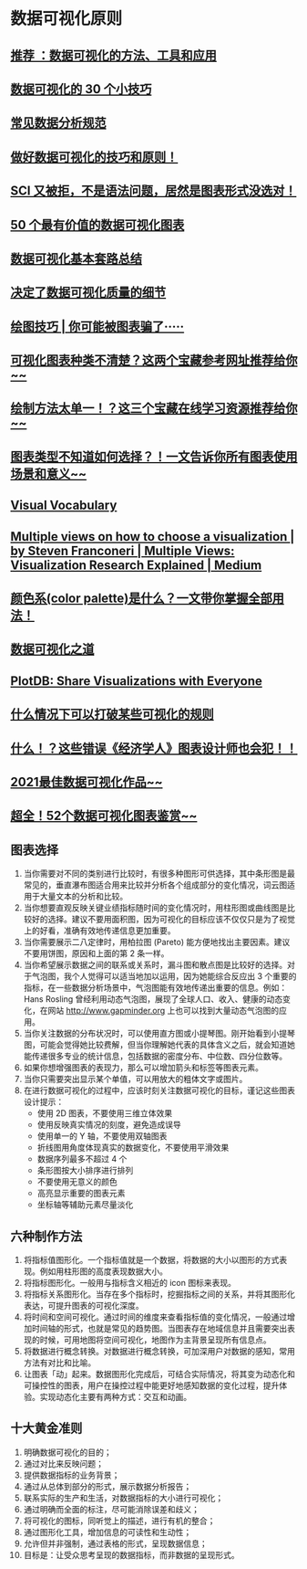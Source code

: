 # 数据可视化原则

## [推荐 ：数据可视化的方法、工具和应用](https://mp.weixin.qq.com/s?__biz=MjM5MjAxMDM4MA==&mid=2651889920&idx=2&sn=d94aa7e4b8b64f28b87a15d519640f93&chksm=bd48d8e38a3f51f53a4ebeef309cdcbd081e81aa5f4aee0a11250685dbc1f4aad5f6954ca023&mpshare=1&scene=1&srcid=04308eSb9iLeG9pzQKsLBvqv&sharer_sharetime=1588224457595&sharer_shareid=49bb68e4d4ad9f65af077f4e54025da0&key=51cdf43165327664a3ef013571250e3829147ee3960b5a2ef8f47392349dfba39e2d4dd8101f91f69c5a03febab257822dd1ac9de0f22384734902251e00e0c23a5805b5a84917ac3f6ad2484694ff76&ascene=1&uin=MjEyMzUzNDk2MQ%3D%3D&devicetype=Windows+XP&version=62060841&lang=zh_CN&exportkey=Aat0KIRdXqjiMwPui5wxUfo%3D&pass_ticket=C5i9iOtoY4JEMBJe0zor4wcjPhEzyHFU3YPKNM2uXztN1hJ6CqQBcTiVS3Xv46h2)
## [数据可视化的 30 个小技巧](https://mp.weixin.qq.com/s?__biz=MzAwNDc0MTUxMw==&mid=2649643971&idx=1&sn=af515d02f98723e3e439c6caaeaf5149&chksm=833dbb25b44a32331581fe7a36cdd9ec461f769c12780d4ffdfbd4036ccd2eed59c6e3aa1780&mpshare=1&scene=1&srcid=&sharer_sharetime=1590378379042&sharer_shareid=49bb68e4d4ad9f65af077f4e54025da0&key=9e794f1bdf1a6ba502aee74355b1b8808dcca161ce3edb699cc73aa4d54fc6a3dc85acc933f388e8251b48e5657b462f20e98be044acafa21812afd77352dc8d95cfa74b314d82de179e623caf905d1b&ascene=1&uin=MjEyMzUzNDk2MQ%3D%3D&devicetype=Windows+XP&version=62060841&lang=zh_CN&exportkey=AUhK7ONjrgIzq3AMq4vn1v8%3D&pass_ticket=MrbQwKIGXWBH1yRKcyB36e1OzAKBNspC4RKjw24OsFU1ecNpw9BEBee7AKH6Zs2U)
## [常见数据分析规范](https://mp.weixin.qq.com/s?__biz=MzA3MTM3NTA5Ng==&mid=2651064396&idx=4&sn=6006042880d6b1cbbf0459b86f598d8b&chksm=84de29dbb3a9a0cda94ccbcf2415aac3d88947d81b6ac2b162287e57f664c46308b7c513e632&mpshare=1&scene=1&srcid=&sharer_sharetime=1592952661245&sharer_shareid=49bb68e4d4ad9f65af077f4e54025da0&exportkey=AYH%2Fb6vc2FXg0Lcu4VOGjHU%3D&pass_ticket=BlY1Cg6vhlIagSWEs4ZI9Pt1xJIM9K7y4y1v3c1NP6NNC%2B%2FGx1R8BiTd8F2X2f2N#rd)

## [做好数据可视化的技巧和原则！](https://mp.weixin.qq.com/s?__biz=MzIyNjM2MzQyNg==&mid=2247535153&idx=1&sn=cb74dc2115ab5a0253d4b80ef6283da9&chksm=e8739b7cdf04126a44e5d1765a53a36bb57fdb6580d5f616fe2976def2562ef6f062384b543f&mpshare=1&scene=1&srcid=0919WRWy4nHWXZtDreGZylw9&sharer_sharetime=1600559374551&sharer_shareid=49bb68e4d4ad9f65af077f4e54025da0#rd)

## [SCI 又被拒，不是语法问题，居然是图表形式没选对！](https://mp.weixin.qq.com/s?__biz=MzA4OTQ1MTQxNg==&mid=2652089510&idx=2&sn=3585a1ecf1ffc3853912e18a785614aa&chksm=8bfdb251bc8a3b47f4b5322b571a817fa568a684f71975abdcbe1537690c7bf02b5dc3ba8746&mpshare=1&scene=1&srcid=0929xhdk5a3NybeafRQFvb8F&sharer_sharetime=1601378023180&sharer_shareid=49bb68e4d4ad9f65af077f4e54025da0#rd)

## [50 个最有价值的数据可视化图表](https://mp.weixin.qq.com/s?__biz=MzI1MDc4NjYyNQ==&mid=2247486147&idx=1&sn=bff2f593e2f40778f58dc281401b986e&chksm=e9fdacedde8a25fbdf60dddb6f2afab3ff482cca79cefbe240bffa022d20359c32be919a743b&mpshare=1&scene=1&srcid=1105tkJIhkEonzeVv8yZFb4n&sharer_sharetime=1604585489002&sharer_shareid=49bb68e4d4ad9f65af077f4e54025da0#rd)

## [数据可视化基本套路总结](https://mp.weixin.qq.com/s?__biz=MzI5MTcwNjA4NQ==&mid=2247505490&idx=3&sn=369cb382893848810bc034156464bb94&chksm=ec0e13d8db799ace46700137afb4c27c084a8808847692ed73fcf2e588bebd531107fe0a4914&mpshare=1&scene=1&srcid=1208hwuPdz3N62AdbprhC7jM&sharer_sharetime=1607379495641&sharer_shareid=49bb68e4d4ad9f65af077f4e54025da0#rd)

## [决定了数据可视化质量的细节](https://mp.weixin.qq.com/s?__biz=MzI1MDc4NjYyNQ==&mid=2247489640&idx=1&sn=73fc0f1105b3fa2b671ce768fc47abe4&chksm=e9fdbe46de8a37501fe642454068558ced7e3bdbf6159f205974d565387c2f875f20e5dcc3d0&mpshare=1&scene=1&srcid=0216tsba7t0bUDEvxmMAEDj8&sharer_sharetime=1613438094853&sharer_shareid=49bb68e4d4ad9f65af077f4e54025da0&key=6e7650bbf447c502a4f23796586b34423924284ad91ed7c2e5375d55d60b2b3280709f04da01059068b8046360780f613d4f38bf5dea0ac4e6d1f64b08396749e15cd8577212e61c57bf1d35b01a725152d940f6068900389e054fbc7e3ce69fed097c77de9edaa5a62631f00f0e2c235f28f09abc77ece55c3907b15e074e0d&ascene=1&uin=MjEyMzUzNDk2MQ%3D%3D&devicetype=Windows+7&version=62090529&lang=en&exportkey=ATZFGtNvdktNfJMLpAmODsQ%3D&pass_ticket=w8XwI7gg%2F9KuczJJ9YOFgVwcXDPBgc%2FMMQyWMfeqvssrjSX4Q2pk2aLorV%2BdZl6F&wx_header=0)

## [绘图技巧 | 你可能被图表骗了·····](https://mp.weixin.qq.com/s/aaTJ9VfPOVZe3ZjJO5eDbA)

## [可视化图表种类不清楚？这两个宝藏参考网址推荐给你~~](https://mp.weixin.qq.com/s/sVbRcjmm-yg2EO5s4xgMVw)

## [绘制方法太单一！？这三个宝藏在线学习资源推荐给你~~](https://mp.weixin.qq.com/s/qXYA4D-2O6AvCToxB-XbUQ)

## [图表类型不知道如何选择？！一文告诉你所有图表使用场景和意义~~](https://mp.weixin.qq.com/s/-yuKTpzxvpO4FEbkuyCpvw)

## [Visual Vocabulary](https://ft-interactive.github.io/visual-vocabulary/)

## [Multiple views on how to choose a visualization | by Steven Franconeri | Multiple Views: Visualization Research Explained | Medium](https://medium.com/multiple-views-visualization-research-explained/multiple-views-on-how-to-choose-a-visualization-b3ffc99fcddc)

## [颜色系(color palette)是什么？一文带你掌握全部用法！](https://mp.weixin.qq.com/s/QtdxVR7Gpal8KjNXSgSu6g)

## [数据可视化之道](https://mp.weixin.qq.com/s/NFi_EJbOHKL_0rOnAAd_1w)

## [PlotDB: Share Visualizations with Everyone](https://plotdb.com/)

## [什么情况下可以打破某些可视化的规则](https://mp.weixin.qq.com/s/ODVdjZ1ZtqLB6DBOg0L7aw)

## [什么！？这些错误《经济学人》图表设计师也会犯！！](https://mp.weixin.qq.com/s/lMvlPaNAtpPQzugXu7H_xw)

## [2021最佳数据可视化作品~~](https://mp.weixin.qq.com/s/3eVNb-YqhWipk0YhjMRfKg)

## [超全！52个数据可视化图表鉴赏~~](https://mp.weixin.qq.com/s/h5IcSW1a7P6H0iu2VFdlAA)

## 图表选择

1. 当你需要对不同的类别进行比较时，有很多种图形可供选择，其中条形图是最常见的，垂直瀑布图适合用来比较并分析各个组成部分的变化情况，词云图适用于大量文本的分析和比较。
2. 当你想要直观反映关键业绩指标随时间的变化情况时，用柱形图或曲线图是比较好的选择。建议不要用面积图，因为可视化的目标应该不仅仅只是为了视觉上的好看，准确有效地传递信息更加重要。
3. 当你需要展示二八定律时，用柏拉图 (Pareto) 能方便地找出主要因素。建议不要用饼图，原因和上面的第 2 条一样。
4. 当你希望展示数据之间的联系或关系时，漏斗图和散点图是比较好的选择。对于气泡图，我个人觉得可以适当地加以运用，因为她能综合反应出 3 个重要的指标，在一些数据分析场景中，气泡图能有效地传递出重要的信息。例如：Hans Rosling 曾经利用动态气泡图，展现了全球人口、收入、健康的动态变化，在网站 http://www.gapminder.org 上也可以找到大量动态气泡图的应用。
5. 当你关注数据的分布状况时，可以使用直方图或小提琴图。刚开始看到小提琴图，可能会觉得她比较费解，但当你理解她代表的具体含义之后，就会知道她能传递很多专业的统计信息，包括数据的密度分布、中位数、四分位数等。
6. 如果你想增强图表的表现力，那么可以增加箭头和标签等图表元素。
7. 当你只需要突出显示某个单值，可以用放大的粗体文字或图片。
8. 在进行数据可视化的过程中，应该时刻关注数据可视化的目标，谨记这些图表设计提示：
   - 使用 2D 图表，不要使用三维立体效果
   - 使用反映真实情况的刻度，避免造成误导
   - 使用单一的 Y 轴，不要使用双轴图表
   - 折线图用角度体现真实的数据变化，不要使用平滑效果
   - 数据序列最多不超过 4 个
   - 条形图按大小排序进行排列
   - 不要使用无意义的颜色
   - 高亮显示重要的图表元素
   - 坐标轴等辅助元素尽量淡化

## 六种制作方法

1.  将指标值图形化。一个指标值就是一个数据，将数据的大小以图形的方式表现。例如用柱形图的高度表现数据大小。
2. 将指标图形化。一般用与指标含义相近的 icon 图标来表现。
3. 将指标关系图形化。当存在多个指标时，挖掘指标之间的关系，并将其图形化表达，可提升图表的可视化深度。
4. 将时间和空间可视化。通过时间的维度来查看指标值的变化情况，一般通过增加时间轴的形式，也就是常见的趋势图。当图表存在地域信息并且需要突出表现的时候，可用地图将空间可视化，地图作为主背景呈现所有信息点。
5. 将数据进行概念转换。对数据进行概念转换，可加深用户对数据的感知，常用方法有对比和比喻。
6. 让图表「动」起来。数据图形化完成后，可结合实际情况，将其变为动态化和可操控性的图表，用户在操控过程中能更好地感知数据的变化过程，提升体验。实现动态化主要有两种方式：交互和动画。

## 十大黄金准则

1. 明确数据可视化的目的；
2. 通过对比来反映问题； 
3. 提供数据指标的业务背景； 
4. 通过从总体到部分的形式，展示数据分析报告； 
5. 联系实际的生产和生活，对数据指标的大小进行可视化； 
6. 通过明确而全面的标注，尽可能消除误差和歧义； 
7. 将可视化的图标，同听觉上的描述，进行有机的整合； 
8. 通过图形化工具，增加信息的可读性和生动性； 
9. 允许但并非强制，通过表格的形式，呈现数据信息； 
10. 目标是：让受众思考呈现的数据指标，而非数据的呈现形式。
